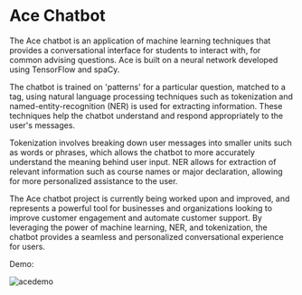 # Ace Chatbot

The Ace chatbot is an application of machine learning techniques that provides a conversational interface for students to interact with, for common advising questions. Ace is built on a neural network developed using TensorFlow and spaCy.

The chatbot is trained on 'patterns' for a particular question, matched to a tag, using natural language processing techniques such as tokenization and named-entity-recognition (NER) is used for extracting information. These techniques help the chatbot understand and respond appropriately to the user's messages.

Tokenization involves breaking down user messages into smaller units such as words or phrases, which allows the chatbot to more accurately understand the meaning behind user input. NER allows for extraction of relevant information such as course names or major declaration, allowing for more personalized assistance to the user. 

The Ace chatbot project is currently being worked upon and improved, and represents a powerful tool for businesses and organizations looking to improve customer engagement and automate customer support. By leveraging the power of machine learning, NER, and tokenization, the chatbot provides a seamless and personalized conversational experience for users.

Demo:

![acedemo](https://user-images.githubusercontent.com/98288912/229336550-b13a46c2-8679-4d3a-b81a-02dcbdb8289d.gif)
